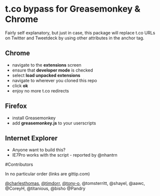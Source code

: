 # t.co bypass for Greasemonkey & Chrome

Fairly self explanatory, but just in case, this package will replace t.co URLs on Twitter and Tweetdeck by using other attributes in the anchor tag.

## Chrome

- navigate to the __extensions__ screen
- ensure that __developer mode__ is checked
- select __load unpacked extensions__
- navigate to wherever you cloned this repo
- click __ok__
- enjoy no more t.co redirects

## Firefox

- install Greasemonkey
- add __greasemonkey.js__ to your userscripts

## Internet Explorer
- Anyone want to build this?
- IE7Pro works with the script - reported by @nhantrn

#Contributors

In no particular order (links are gittip.com)

[@charlesthomas](https://www.gittip.com/charlesthomas/),
[@timdorr](https://www.gittip.com/timdorr/),
[@tony-o](https://www.gittip.com/tony-o/), @tomsterritt, @shayel, @aawc,
@CoreyH, @titanious, @bisho
@Pandry
